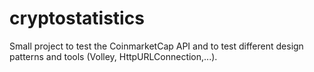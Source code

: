 # cryptostatistics

Small project to test the CoinmarketCap API and to test different design patterns and tools (Volley, HttpURLConnection,...).
